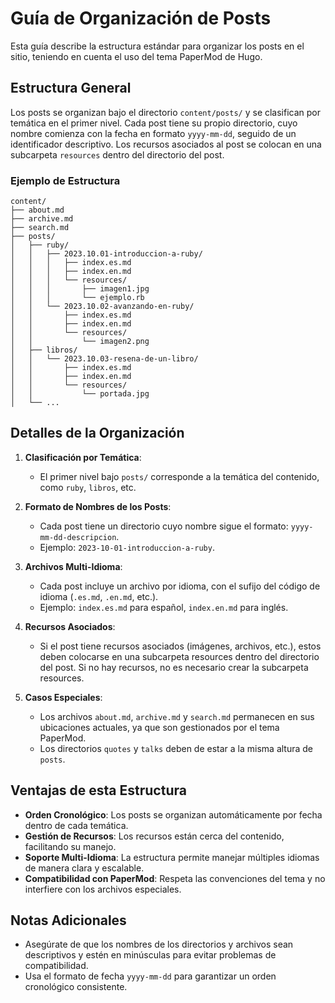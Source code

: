 # Guía de Organización de Posts

Esta guía describe la estructura estándar para organizar los posts en el sitio, teniendo en cuenta el uso del tema PaperMod de Hugo.

## Estructura General

Los posts se organizan bajo el directorio `content/posts/` y se clasifican por temática en el primer nivel. Cada post tiene su propio directorio, cuyo nombre comienza con la fecha en formato `yyyy-mm-dd`, seguido de un identificador descriptivo. Los recursos asociados al post se colocan en una subcarpeta `resources` dentro del directorio del post.

### Ejemplo de Estructura

```
content/
├── about.md
├── archive.md
├── search.md
├── posts/
│   ├── ruby/
│   │   ├── 2023.10.01-introduccion-a-ruby/
│   │   │   ├── index.es.md
│   │   │   ├── index.en.md
│   │   │   └── resources/
│   │   │       ├── imagen1.jpg
│   │   │       └── ejemplo.rb
│   │   └── 2023.10.02-avanzando-en-ruby/
│   │       ├── index.es.md
│   │       ├── index.en.md
│   │       └── resources/
│   │           └── imagen2.png
│   ├── libros/
│   │   └── 2023.10.03-resena-de-un-libro/
│   │       ├── index.es.md
│   │       ├── index.en.md
│   │       └── resources/
│   │           └── portada.jpg
│   └── ...
```

## Detalles de la Organización

1. **Clasificación por Temática**:
   - El primer nivel bajo `posts/` corresponde a la temática del contenido, como `ruby`, `libros`, etc.

2. **Formato de Nombres de los Posts**:
   - Cada post tiene un directorio cuyo nombre sigue el formato: `yyyy-mm-dd-descripcion`.
   - Ejemplo: `2023-10-01-introduccion-a-ruby`.

3. **Archivos Multi-Idioma**:
   - Cada post incluye un archivo por idioma, con el sufijo del código de idioma (`.es.md`, `.en.md`, etc.).
   - Ejemplo: `index.es.md` para español, `index.en.md` para inglés.

4. **Recursos Asociados**:
   - Si el post tiene recursos asociados (imágenes, archivos, etc.), estos deben colocarse en una subcarpeta resources dentro del directorio del post. Si no hay recursos, no es necesario crear la subcarpeta resources.

5. **Casos Especiales**:
   - Los archivos `about.md`, `archive.md` y `search.md` permanecen en sus ubicaciones actuales, ya que son gestionados por el tema PaperMod.
   - Los directorios `quotes` y `talks` deben de estar a la misma altura de `posts`.

## Ventajas de esta Estructura

- **Orden Cronológico**: Los posts se organizan automáticamente por fecha dentro de cada temática.
- **Gestión de Recursos**: Los recursos están cerca del contenido, facilitando su manejo.
- **Soporte Multi-Idioma**: La estructura permite manejar múltiples idiomas de manera clara y escalable.
- **Compatibilidad con PaperMod**: Respeta las convenciones del tema y no interfiere con los archivos especiales.

## Notas Adicionales

- Asegúrate de que los nombres de los directorios y archivos sean descriptivos y estén en minúsculas para evitar problemas de compatibilidad.
- Usa el formato de fecha `yyyy-mm-dd` para garantizar un orden cronológico consistente.

